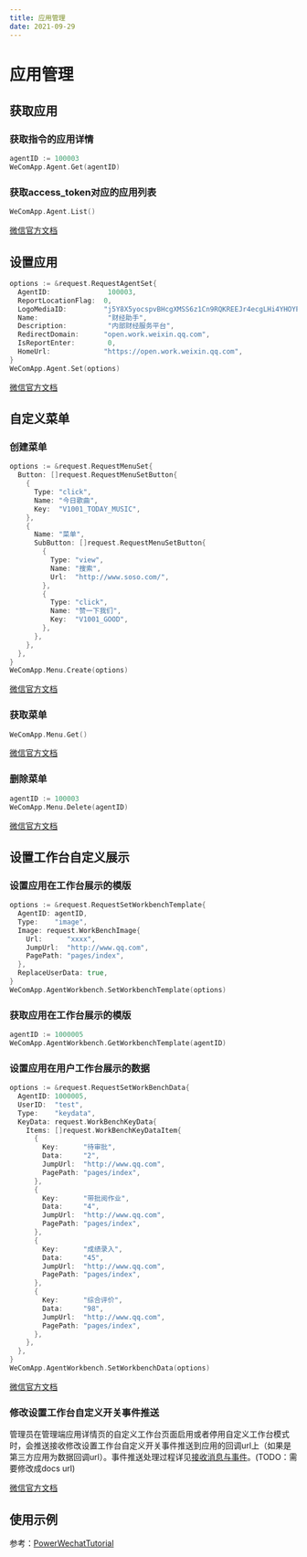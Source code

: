 ```yaml
---
title: 应用管理
date: 2021-09-29
---
```


# 应用管理

## 获取应用

### 获取指令的应用详情

``` go
agentID := 100003
WeComApp.Agent.Get(agentID)
```

### 获取access_token对应的应用列表

``` go
WeComApp.Agent.List()
```

[微信官方文档](https://open.work.weixin.qq.com/api/doc/90000/90135/90227)

## 设置应用

``` go
options := &request.RequestAgentSet{
  AgentID:              100003,
  ReportLocationFlag:  0,
  LogoMediaID:         "j5Y8X5yocspvBHcgXMSS6z1Cn9RQKREEJr4ecgLHi4YHOYP-plvom-yD9zNI0vEl",
  Name:                 "财经助手",
  Description:          "内部财经服务平台",
  RedirectDomain:      "open.work.weixin.qq.com",
  IsReportEnter:        0,
  HomeUrl:             "https://open.work.weixin.qq.com",
}
WeComApp.Agent.Set(options)
```

[微信官方文档](https://open.work.weixin.qq.com/api/doc/90000/90135/90227)

## 自定义菜单

### 创建菜单

``` go
options := &request.RequestMenuSet{
  Button: []request.RequestMenuSetButton{
    {
      Type: "click",
      Name: "今日歌曲",
      Key:  "V1001_TODAY_MUSIC",
    },
    {
      Name: "菜单",
      SubButton: []request.RequestMenuSetButton{
        {
          Type: "view",
          Name: "搜索",
          Url:  "http://www.soso.com/",
        },
        {
          Type: "click",
          Name: "赞一下我们",
          Key:  "V1001_GOOD",
        },
      },
    },
  },
}
WeComApp.Menu.Create(options)
```
[微信官方文档](https://work.weixin.qq.com/api/doc/90000/90135/90231)

### 获取菜单

``` go
WeComApp.Menu.Get()
```
[微信官方文档](https://work.weixin.qq.com/api/doc/90000/90135/90232)

### 删除菜单

``` go
agentID := 100003
WeComApp.Menu.Delete(agentID)
```
[微信官方文档](https://work.weixin.qq.com/api/doc/90000/90135/90233)

## 设置工作台自定义展示

### 设置应用在工作台展示的模版

``` go
options := &request.RequestSetWorkbenchTemplate{
  AgentID: agentID,
  Type:    "image",
  Image: request.WorkBenchImage{
    Url:      "xxxx",
    JumpUrl:  "http://www.qq.com",
    PagePath: "pages/index",
  },
  ReplaceUserData: true,
}
WeComApp.AgentWorkbench.SetWorkbenchTemplate(options)
```



### 获取应用在工作台展示的模版

``` go
agentID := 1000005
WeComApp.AgentWorkbench.GetWorkbenchTemplate(agentID)
```



### 设置应用在用户工作台展示的数据

``` go
options := &request.RequestSetWorkBenchData{
  AgentID: 1000005,
  UserID:  "test",
  Type:    "keydata",
  KeyData: request.WorkBenchKeyData{
    Items: []request.WorkBenchKeyDataItem{
      {
        Key:      "待审批",
        Data:     "2",
        JumpUrl:  "http://www.qq.com",
        PagePath: "pages/index",
      },
      {
        Key:      "带批阅作业",
        Data:     "4",
        JumpUrl:  "http://www.qq.com",
        PagePath: "pages/index",
      },
      {
        Key:      "成绩录入",
        Data:     "45",
        JumpUrl:  "http://www.qq.com",
        PagePath: "pages/index",
      },
      {
        Key:      "综合评价",
        Data:     "98",
        JumpUrl:  "http://www.qq.com",
        PagePath: "pages/index",
      },
    },
  },
}
WeComApp.AgentWorkbench.SetWorkbenchData(options)
```

[微信官方文档](https://work.weixin.qq.com/api/doc/90000/90135/92535)

### 修改设置工作台自定义开关事件推送

管理员在管理端应用详情页的自定义工作台页面启用或者停用自定义工作台模式时，会推送接收修改设置工作台自定义开关事件推送到应用的回调url上（如果是第三方应用为数据回调url）。事件推送处理过程详见[接收消息与事件](https://work.weixin.qq.com/api/doc/90000/90135/92535#90000/90135/90237)。(TODO：需要修改成docs url)

[微信官方文档](https://work.weixin.qq.com/api/doc/90000/90135/92535)


## 使用示例
 
参考：[PowerWechatTutorial](https://github.com/ArtisanCloud/PowerWechatTutorial/blob/master/controllers/wecom/agent.go)